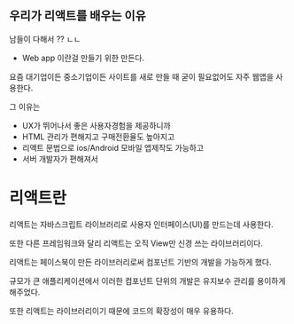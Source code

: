 ## 우리가 리액트를 배우는 이유

남들이 다해서 ?? ㄴㄴ

- Web app 이란걸 만들기 위한 만든다.

요즘 대기업이든 중소기업이든 사이트를 새로 만들 때 굳이 필요없어도 자주 웹앱을 사용한다.

그 이유는

- UX가 뛰어나서 좋은 사용자경험을 제공하니까
- HTML 관리가 편해지고 구매전환율도 높아지고
- 리액트 문법으로 ios/Android 모바일 앱제작도 가능하고
- 서버 개발자가 편해져서

# 리액트란

리액트는 자바스크립트 라이브러리로 사용자 인터페이스(UI)를 만드는데 사용한다.

또한 다른 프레임워크와 달리 리액트는 오직 View만 신경 쓰는 라이브러리이다.

리액트는 페이스북이 만든 라이브러리로써 컴포넌트 기반의 개발을 가능하게 했다.

규모가 큰 애플리케이션에서 이러한 컴포넌트 단위의 개발은 유지보수 관리를 용이하게 해주었다.

또한 리액트는 라이브러리이기 때문에 코드의 확장성이 매우 유용하다.
